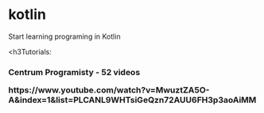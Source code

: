 # kotlin
Start learning programing in Kotlin

<h3Tutorials:<h3>
<p>Centrum Programisty - 52 videos</p>
<p>https://www.youtube.com/watch?v=MwuztZA5O-A&index=1&list=PLCANL9WHTsiGeQzn72AUU6FH3p3aoAiMM</p>
